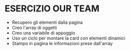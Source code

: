 # ESERCIZIO OUR TEAM

- Recupero gli elementi dalla pagina
- Creo l'array di oggetti
- Creo una variabile di appoggio
- Uso un ciclo per montare la card con elementi dinamici
- Stampo in pagina le informazioni prese dall'array
